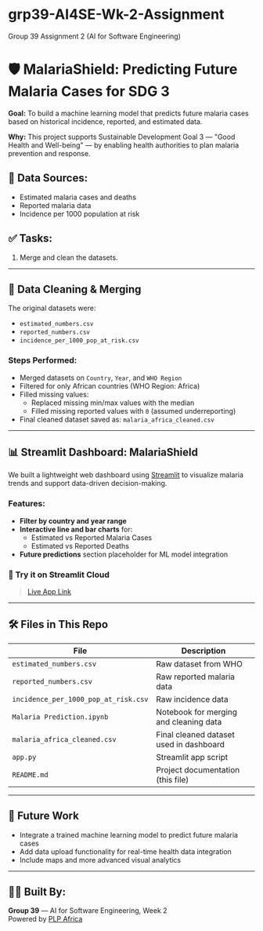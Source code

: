# grp39-AI4SE-Wk-2-Assignment
Group 39 Assignment 2 (AI for Software Engineering)

# 🛡️ MalariaShield: Predicting Future Malaria Cases for SDG 3

**Goal:** To build a machine learning model that predicts future malaria cases based on historical incidence, reported, and estimated data.

**Why:** This project supports Sustainable Development Goal 3 — "Good Health and Well-being" — by enabling health authorities to plan malaria prevention and response.

## 📁 Data Sources:
- Estimated malaria cases and deaths
- Reported malaria data
- Incidence per 1000 population at risk

## ✅ Tasks:
1. Merge and clean the datasets.

---

## 🧹 Data Cleaning & Merging

The original datasets were:
- `estimated_numbers.csv`
- `reported_numbers.csv`
- `incidence_per_1000_pop_at_risk.csv`

### Steps Performed:
- Merged datasets on `Country`, `Year`, and `WHO Region`
- Filtered for only African countries (WHO Region: Africa)
- Filled missing values:
  - Replaced missing min/max values with the median
  - Filled missing reported values with `0` (assumed underreporting)
- Final cleaned dataset saved as: `malaria_africa_cleaned.csv`

---

## 📊 Streamlit Dashboard: MalariaShield

We built a lightweight web dashboard using [Streamlit](https://streamlit.io) to visualize malaria trends and support data-driven decision-making.

### Features:
- **Filter by country and year range**
- **Interactive line and bar charts** for:
  - Estimated vs Reported Malaria Cases
  - Estimated vs Reported Deaths
- **Future predictions** section placeholder for ML model integration

### 🔗 Try it on Streamlit Cloud
> [Live App Link](https://malariashield.streamlit.app)

---

## 🛠️ Files in This Repo

| File                          | Description |
|-------------------------------|-------------|
| `estimated_numbers.csv`       | Raw dataset from WHO |
| `reported_numbers.csv`        | Raw reported malaria data |
| `incidence_per_1000_pop_at_risk.csv` | Raw incidence data |
| `Malaria Prediction.ipynb`    | Notebook for merging and cleaning data |
| `malaria_africa_cleaned.csv`  | Final cleaned dataset used in dashboard |
| `app.py`                      | Streamlit app script |
| `README.md`                   | Project documentation (this file) |

---

## 📌 Future Work

- Integrate a trained machine learning model to predict future malaria cases
- Add data upload functionality for real-time health data integration
- Include maps and more advanced visual analytics

---

## 👨‍💻 Built By:
**Group 39** — AI for Software Engineering, Week 2  
Powered by [PLP Africa](https://plpacademy.net)  
